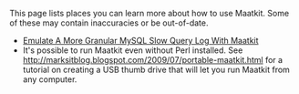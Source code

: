 This page lists places you can learn more about how to use Maatkit.  Some of these may contain inaccuracies or be out-of-date.

  * [Emulate A More Granular MySQL Slow Query Log With Maatkit](http://www.youtube.com/watch?v=GXwg1fiUF68)
  * It's possible to run Maatkit even without Perl installed.  See http://marksitblog.blogspot.com/2009/07/portable-maatkit.html for a tutorial on creating a USB thumb drive that will let you run Maatkit from any computer.